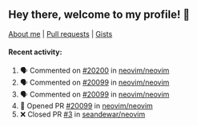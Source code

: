 ## Hey there, welcome to my profile! 👋

[About me](https://seandewar.github.io/)
 | [Pull requests](https://github.com/search?p=1&q=author%3Aseandewar+is%3Apr)
 | [Gists](https://gist.github.com/seandewar)

#### Recent activity:

<!--START_SECTION:activity-->
1. 🗣 Commented on [#20200](https://github.com/neovim/neovim/issues/20200) in [neovim/neovim](https://github.com/neovim/neovim)
2. 🗣 Commented on [#20099](https://github.com/neovim/neovim/issues/20099) in [neovim/neovim](https://github.com/neovim/neovim)
3. 🗣 Commented on [#20099](https://github.com/neovim/neovim/issues/20099) in [neovim/neovim](https://github.com/neovim/neovim)
4. 💪 Opened PR [#20099](https://github.com/neovim/neovim/pull/20099) in [neovim/neovim](https://github.com/neovim/neovim)
5. ❌ Closed PR [#3](https://github.com/seandewar/neovim/pull/3) in [seandewar/neovim](https://github.com/seandewar/neovim)
<!--END_SECTION:activity-->
